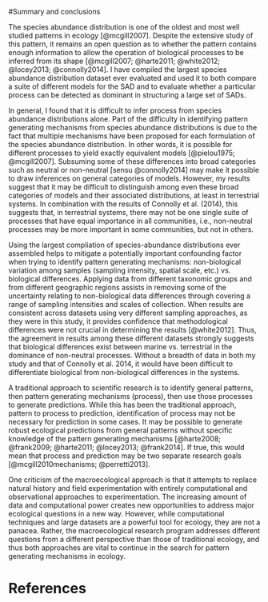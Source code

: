 #Summary and conclusions

The species abundance distribution is one of the oldest and most well studied patterns in ecology [@mcgill2007]. Despite the extensive study of this pattern, it remains an open question as to whether the pattern contains enough information to allow the operation of biological processes to be inferred from its shape [@mcgill2007; @harte2011; @white2012; @locey2013; @connolly2014]. I have compiled the largest species abundance distribution dataset ever evaluated and used it to both compare a suite of different models for the SAD and to evaluate whether a particular process can be detected as dominant in structuring a large set of SADs.

In general, I found that it is difficult to infer process from species abundance distributions alone.  Part of the difficulty in identifying pattern generating mechanisms from species abundance distributions is due to the fact that multiple mechanisms have been proposed for each formulation of the species abundance distribution. In other words, it is possible for different processes to yield exactly equivalent models [@pielou1975; @mcgill2007]. Subsuming some of these differences into broad categories such as neutral or non-neutral [sensu @connolly2014] may make it possible to draw inferences on general categories of models. However, my results suggest that it may be difficult to distinguish among even these broad categories of models and their associated distributions, at least in terrestrial systems. In combination with the results of Connolly et al. (2014), this suggests that, in terrestrial systems, there may not be one single suite of processes that have equal importance in all communities, i.e., non-neutral processes may be more important in some communities, but not in others.

Using the largest compliation of species-abundance distributions ever assembled helps to mitigate a potentially important confounding factor when trying to identify pattern generating mechanisms: non-biological variation among samples (sampling intensity, spatial scale, etc.) vs. biological differences.  Applying data from different taxonomic groups and from different geographic regions assists in removing some of the uncertainty relating to non-biological data differences through covering a range of sampling intensities and scales of collection. When results are consistent across datasets using very different sampling approaches, as they were in this study, it provides confidence that methodological differences were not crucial in determining the results [@white2012]. Thus, the agreement in results among these different datasets strongly suggests that biological differences exist between marine vs. terrestrial in the dominance of non-neutral processes. Without a breadth of data in both my study and that of Connolly et al. 2014, it would have been difficult to differentiate biological from non-biological differences in the systems.

A traditional approach to scientific research is to identify general patterns, then pattern generating mechanisms (process), then use those processes to generate predictions.  While this has been the traditional approach, pattern to process to prediction, identification of process may not be necessary for prediction in some cases.  It may be possible to generate robust ecological predictions from general patterns without specific knowledge of the pattern generating mechanisms [@harte2008; @frank2009; @harte2011; @locey2013; @frank2014].  If true, this would mean that process and prediction may be two separate research goals [@mcgill2010mechanisms; @perretti2013].

One criticism of the macroecological approach is that it attempts to replace natural history and field experimentation with entirely computational and observational approaches to experimentation. The increasing amount of data and computational power creates new opportunities to address major ecological questions in a new way. However, while computational techniques and large datasets are a powerful tool for ecology, they are not a panacea. Rather, the macroecological research program addresses different questions from a different perspective than those of traditional ecology, and thus both approaches are vital to continue in the search for pattern generating mechanisms in ecology.

# References
